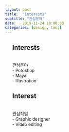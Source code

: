 ```yaml
---
layout: post
title:  "Interests"
subtitle: "관심분야"
date:   2019-11-24 20:00:00
categories: [design, tool]
---
```

<ul>
<H2>Interests</H2><br>
관심분야<br>
- Potoshop<br>
- Maya<br>
- Illustration<br>
</ul>
<ul>
<H2>Interest</H2><br>
관심직업<br>
- Graphic designer<br>
- Video editing<br>
</ul>